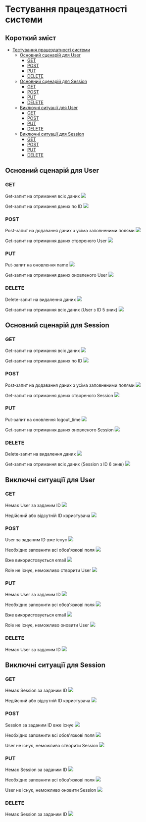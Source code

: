 # Тестування працездатності системи

## Короткий зміст

- [Тестування працездатності системи](#тестування-працездатності-системи)
  - [Основний сценарій для User](#основний-сценарій-для-user)
    - [GET](#get)
    - [POST](#post)
    - [PUT](#put)
    - [DELETE](#delete)
  - [Основний сценарій для Session](#основний-сценарій-для-session)
    - [GET](#get)
    - [POST](#post)
    - [PUT](#put)
    - [DELETE](#delete)
  - [Виключні ситуації для User](#виключні-ситуації-для-user)
    - [GET](#get)
    - [POST](#post)
    - [PUT](#put)
    - [DELETE](#delete)
  - [Виключні ситуації для Session](#виключні-ситуації-для-session)
    - [GET](#get)
    - [POST](#post)
    - [PUT](#put)
    - [DELETE](#delete)

## Основний сценарій для User
### GET
Get-запит на отримання всіх даних
![](./images/user-base/1.1.png)

Get-запит на отримання даних по ID
![](./images/user-base/1.2.png)

### POST
Post-запит на додавання даних з усіма заповненими полями
![](./images/user-base/2.1.png)

Get-запит на отримання даних створеного User
![](./images/user-base/2.2.png)

### PUT
Put-запит на оновлення name
![](./images/user-base/3.1.png)

Get-запит на отримання даних оновленого User
![](./images/user-base/3.2.png)

### DELETE
Delete-запит на видалення даних
![](./images/user-base/4.1.png)

Get-запит на отримання всіх даних (User з ID 5 зник)
![](./images/user-base/4.2.png)

## Основний сценарій для Session
### GET
Get-запит на отримання всіх даних
![](./images/session-base/1.1.png)

Get-запит на отримання даних по ID
![](./images/session-base/1.2.png)

### POST
Post-запит на додавання даних з усіма заповненими полями
![](./images/session-base/2.1.png)

Get-запит на отримання даних створеного Session
![](./images/session-base/2.2.png)

### PUT
Put-запит на оновлення logout_time
![](./images/session-base/3.1.png)

Get-запит на отримання даних оновленого Session
![](./images/session-base/3.2.png)

### DELETE
Delete-запит на видалення даних
![](./images/session-base/4.1.png)

Get-запит на отримання всіх даних (Session з ID 6 зник)
![](./images/session-base/4.2.png)

## Виключні ситуації для User
### GET
Немає User за заданим ID
![](./images/user-error/1.1.png)

Недійсний або відсутній ID користувача
![](./images/user-error/1.2.png)

### POST
User за заданим ID вже існує
![](./images/user-error/2.1.png)

Необхідно заповнити всі обов'язкові поля
![](./images/user-error/2.2.png)

Вже використовується email
![](./images/user-error/2.3.png)

Role не існує, неможливо створити User
![](./images/user-error/2.4.png)


### PUT
Немає User за заданим ID
![](./images/user-error/3.1.png)

Необхідно заповнити всі обов'язкові поля
![](./images/user-error/3.2.png)

Вже використовується email
![](./images/user-error/3.3.png)

Role не існує, неможливо оновити User
![](./images/user-error/3.4.png)

### DELETE
Немає User за заданим ID
![](./images/user-error/4.1.png)

## Виключні ситуації для Session

### GET
Немає Session за заданим ID
![](./images/session-error/1.1.png)

Недійсний або відсутній ID користувача
![](./images/session-error/1.2.png)

### POST
Session за заданим ID вже існує
![](./images/session-error/2.1.png)

Необхідно заповнити всі обов'язкові поля
![](./images/session-error/2.2.png)

User не існує, неможливо створити Session
![](./images/session-error/2.3.png)

### PUT
Немає Session за заданим ID
![](./images/session-error/3.1.png)

Необхідно заповнити всі обов'язкові поля
![](./images/session-error/3.2.png)

User не існує, неможливо оновити Session
![](./images/session-error/3.3.png)

### DELETE
Немає Session за заданим ID
![](./images/session-error/4.1.png)

